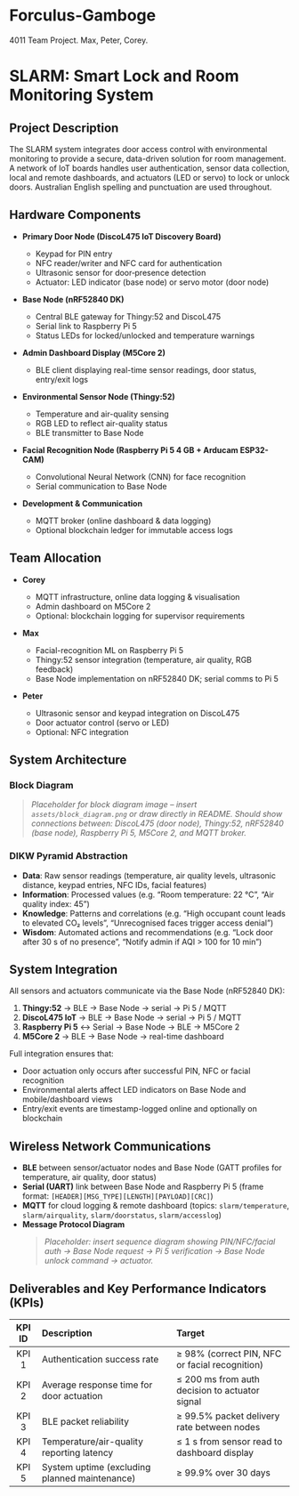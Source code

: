 # Forculus-Gamboge
4011 Team Project. Max, Peter, Corey.

# SLARM: Smart Lock and Room Monitoring System

## Project Description  
The SLARM system integrates door access control with environmental monitoring to provide a secure, data-driven solution for room management. A network of IoT boards handles user authentication, sensor data collection, local and remote dashboards, and actuators (LED or servo) to lock or unlock doors. Australian English spelling and punctuation are used throughout.

## Hardware Components  
- **Primary Door Node (DiscoL475 IoT Discovery Board)**  
  - Keypad for PIN entry  
  - NFC reader/writer and NFC card for authentication  
  - Ultrasonic sensor for door‐presence detection  
  - Actuator: LED indicator (base node) or servo motor (door node)  

- **Base Node (nRF52840 DK)**  
  - Central BLE gateway for Thingy:52 and DiscoL475  
  - Serial link to Raspberry Pi 5  
  - Status LEDs for locked/unlocked and temperature warnings  

- **Admin Dashboard Display (M5Core 2)**  
  - BLE client displaying real-time sensor readings, door status, entry/exit logs  

- **Environmental Sensor Node (Thingy:52)**  
  - Temperature and air-quality sensing  
  - RGB LED to reflect air-quality status  
  - BLE transmitter to Base Node  

- **Facial Recognition Node (Raspberry Pi 5 4 GB + Arducam ESP32-CAM)**  
  - Convolutional Neural Network (CNN) for face recognition  
  - Serial communication to Base Node  

- **Development & Communication**  
  - MQTT broker (online dashboard & data logging)  
  - Optional blockchain ledger for immutable access logs  

## Team Allocation  
- **Corey**  
  - MQTT infrastructure, online data logging & visualisation  
  - Admin dashboard on M5Core 2  
  - Optional: blockchain logging for supervisor requirements  

- **Max**  
  - Facial-recognition ML on Raspberry Pi 5  
  - Thingy:52 sensor integration (temperature, air quality, RGB feedback)  
  - Base Node implementation on nRF52840 DK; serial comms to Pi 5  

- **Peter**  
  - Ultrasonic sensor and keypad integration on DiscoL475  
  - Door actuator control (servo or LED)  
  - Optional: NFC integration  

## System Architecture  

### Block Diagram  
> _Placeholder for block diagram image – insert `assets/block_diagram.png` or draw directly in README. Should show connections between: DiscoL475 (door node), Thingy:52, nRF52840 (base node), Raspberry Pi 5, M5Core 2, and MQTT broker._

### DIKW Pyramid Abstraction  
- **Data**: Raw sensor readings (temperature, air quality levels, ultrasonic distance, keypad entries, NFC IDs, facial features)  
- **Information**: Processed values (e.g. “Room temperature: 22 °C”, “Air quality index: 45”)  
- **Knowledge**: Patterns and correlations (e.g. “High occupant count leads to elevated CO₂ levels”, “Unrecognised faces trigger access denial”)  
- **Wisdom**: Automated actions and recommendations (e.g. “Lock door after 30 s of no presence”, “Notify admin if AQI > 100 for 10 min”)  

## System Integration  
All sensors and actuators communicate via the Base Node (nRF52840 DK):  
1. **Thingy:52** → BLE → Base Node → serial → Pi 5 / MQTT  
2. **DiscoL475 IoT** → BLE → Base Node → serial → Pi 5 / MQTT  
3. **Raspberry Pi 5** ↔ Serial → Base Node → BLE → M5Core 2  
4. **M5Core 2** → BLE → Base Node → real-time dashboard  

Full integration ensures that:  
- Door actuation only occurs after successful PIN, NFC or facial recognition  
- Environmental alerts affect LED indicators on Base Node and mobile/dashboard views  
- Entry/exit events are timestamp-logged online and optionally on blockchain  

## Wireless Network Communications  
- **BLE** between sensor/actuator nodes and Base Node (GATT profiles for temperature, air quality, door status)  
- **Serial (UART)** link between Base Node and Raspberry Pi 5 (frame format: `[HEADER][MSG_TYPE][LENGTH][PAYLOAD][CRC]`)  
- **MQTT** for cloud logging & remote dashboard (topics: `slarm/temperature`, `slarm/airquality`, `slarm/doorstatus`, `slarm/accesslog`)  
- **Message Protocol Diagram**  
  > _Placeholder: insert sequence diagram showing PIN/NFC/facial auth → Base Node request → Pi 5 verification → Base Node unlock command → actuator._

## Deliverables and Key Performance Indicators (KPIs)  
| KPI ID | Description                                               | Target                                                     |
| :----: | :-------------------------------------------------------- | :--------------------------------------------------------- |
| KPI 1   | Authentication success rate                              | ≥ 98% (correct PIN, NFC or facial recognition)            |
| KPI 2   | Average response time for door actuation                  | ≤ 200 ms from auth decision to actuator signal             |
| KPI 3   | BLE packet reliability                                    | ≥ 99.5% packet delivery rate between nodes                 |
| KPI 4   | Temperature/air-quality reporting latency                 | ≤ 1 s from sensor read to dashboard display                |
| KPI 5   | System uptime (excluding planned maintenance)             | ≥ 99.9% over 30 days                                      |

